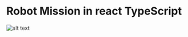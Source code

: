 # Robot Mission in react TypeScript

![alt text](https://github.com/YAS-SIIN/Taurob.UI/blob/master/Taurob-Frontend.png?raw=true)


